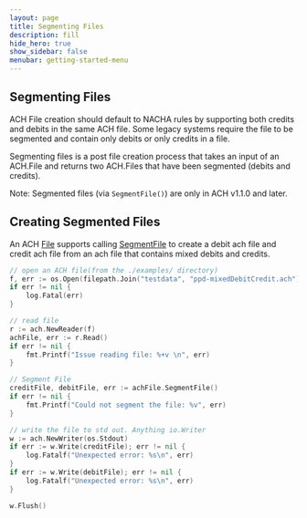 ```yaml
---
layout: page
title: Segmenting Files
description: fill
hide_hero: true
show_sidebar: false
menubar: getting-started-menu
---
```


## Segmenting Files

ACH File creation should default to NACHA rules by supporting both credits and debits in the same ACH file.  Some legacy systems require the file to be segmented and contain only debits or only credits in a file.

Segmenting files is a post file creation process that takes an input of an ACH.File and returns two ACH.Files that have been segmented (debits and credits).

Note: Segmented files (via `SegmentFile()`) are only in ACH v1.1.0 and later.

## Creating Segmented Files

An ACH [File](https://godoc.org/github.com/moov-io/ach#File) supports calling [SegmentFile](https://godoc.org/github.com/moov-io/ach#File.SegmentFile) to create a debit ach file and credit ach file from an ach file that contains mixed debits and credits.

```go
// open an ACH file(from the ./examples/ directory)
f, err := os.Open(filepath.Join("testdata", "ppd-mixedDebitCredit.ach"))
if err != nil {
	log.Fatal(err)
}

// read file
r := ach.NewReader(f)
achFile, err := r.Read()
if err != nil {
	fmt.Printf("Issue reading file: %+v \n", err)
}

// Segment File
creditFile, debitFile, err := achFile.SegmentFile()
if err != nil {
	fmt.Printf("Could not segment the file: %v", err)
}

// write the file to std out. Anything io.Writer
w := ach.NewWriter(os.Stdout)
if err := w.Write(creditFile); err != nil {
	log.Fatalf("Unexpected error: %s\n", err)
}
if err := w.Write(debitFile); err != nil {
	log.Fatalf("Unexpected error: %s\n", err)
}

w.Flush()
```
